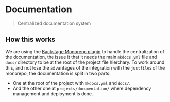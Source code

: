 # Documentation
> Centralized documentation system

## How this works

We are using the [Backstage Monorepo plugin](https://github.com/backstage/mkdocs-monorepo-plugin) to handle the centralization of the documentation, the issue it that it needs the main `mkdocs.yml` file and `docs/` directory to be at the root of the project file hierchary. To work around this, and not lose the advantages of the integration with the `justfile`s of the monorepo, the documentation is split in two parts:

- One at the root of the project with `mkdocs.yml` and `docs/`.
- And the other one at `projects/documentation/` where dependency management and deployment is done.